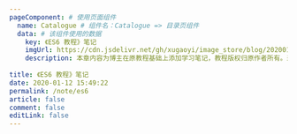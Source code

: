 ```yaml
---
pageComponent: # 使用页面组件
  name: Catalogue # 组件名：Catalogue => 目录页组件
  data: # 该组件使用的数据
    key: 《ES6 教程》笔记
    imgUrl: https://cdn.jsdelivr.net/gh/xugaoyi/image_store/blog/20200112160453.png
    description: 本章内容为博主在原教程基础上添加学习笔记，教程版权归原作者所有。来源：<a href="https://es6.ruanyifeng.com/" target="_blank">ES6教程</a>
    
title: 《ES6 教程》笔记
date: 2020-01-12 15:49:22
permalink: /note/es6
article: false
comment: false
editLink: false
---
```

